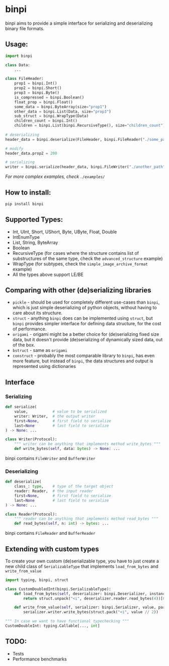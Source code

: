 # binpi

binpi aims to provide a simple interface for serializing and deserializing binary file formats.

## Usage:

```python
import binpi

class Data:
    ...

class FileHeader:
    prop1 = binpi.Int()
    prop2 = binpi.Short()
    prop3 = binpi.Byte()
    is_compressed = binpi.Boolean()
    float_prop = binpi.Float()
    some_data = binpi.ByteArray(size="prop1")
    other_data = binpi.List(Data, size="prop3")
    sub_struct = binpi.WrapType(Data)
    children_count = binpi.Int()
    children = binpi.List(binpi.RecursiveType(), size="children_count")
    
# deserializing    
header_data = binpi.deserialize(FileHeader, binpi.FileReader("./some_path"), endianness=binpi.LITTLE_ENDIAN)

# modify
header_data.prop2 = 200

# serializing 
writer = binpi.serialize(header_data, binpi.FileWriter("./another_path"), endianness=binpi.LITTLE_ENDIAN)
```

_For more complex examples, check `./examples/`_

## How to install:

```bash 
pip install binpi
```

## Supported Types:

- Int, UInt, Short, UShort, Byte, UByte, Float, Double
- IntEnumType
- List, String, ByteArray
- Boolean
- RecursiveType (for cases where the structure contains list of substructures of the same type, check the `advanced_structure` example)
- WrapType (for subtypes, check the `simple_image_archive_format` example)
- All the types above support LE/BE

## Comparing with other (de)serializing libraries
- `pickle` - should be used for completely different use-cases than `binpi`, which is just simple deserializing of python objects, without having to care about its structure. 
- `struct` - anything `binpi` does can be implemented using `struct`, but `binpi` provides simpler interface for defining data structure, for the cost of performance.
- `origami` - origami might be a better choice for (de)serializing fixed size data, but it doesn't provide (de)serializing of dynamically sized data, out of the box.
- `bstruct` - same as `origami`
- `construct` - probably the most comparable library to `binpi`, has even more feature, but instead of `binpi`, the data structures and output is represented using dictionaries

## Interface

### Serializing
```python
def serialize(
    value,           # value to be serialized
    writer: Writer,  # the output writer
    first=None,      # first field to serialize
    last=None        # last field to serialize
) -> None: ...

class Writer(Protocol):
    """ writer can be anything that implements method write_bytes """
    def write_bytes(self, data: bytes) -> None: ...
```

binpi contains `FileWriter` and `BufferWriter`

### Deserializing
```python
def deserialize(
    class_: type,    # type of the target object 
    reader: Reader,  # the input reader
    first=None,      # first field to serialize
    last=None        # last field to serialize
) -> None: ...

class Reader(Protocol):
    """ reader can be anything that implements method read_bytes """
    def read_bytes(self, n: int) -> bytes: ...
```

binpi contains `FileReader` and `BufferReader`

## Extending with custom types

To create your own custom (de)serializable type, you have to just create a new child class of `SerializableType` that implements `load_from_bytes` and `write_from_value`

```python
import typing, binpi, struct

class CustomDoubledInt(binpi.SerializableType):
    def load_from_bytes(self, deserializer: binpi.Deserializer, instance, *args, **kwargs):
        return struct.unpack("<i", deserializer.reader.read_bytes(4))[0] * 2

    def write_from_value(self, serializer: binpi.Serializer, value, parent_instance, *args, **kwargs):
        serializer.writer.write_bytes(struct.pack("<i", value // 2))

""" In case we want to have functional typechecking """
CustomDoubleInt: typing.Callable[..., int]
```

## TODO:

- Tests
- Performance benchmarks
